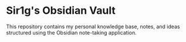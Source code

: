 # Sir1g's Obsidian Vault

This repository contains my personal knowledge base, notes, and ideas structured using the Obsidian note-taking application.

